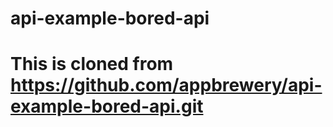 # api-example-bored-api
# This is cloned from https://github.com/appbrewery/api-example-bored-api.git
